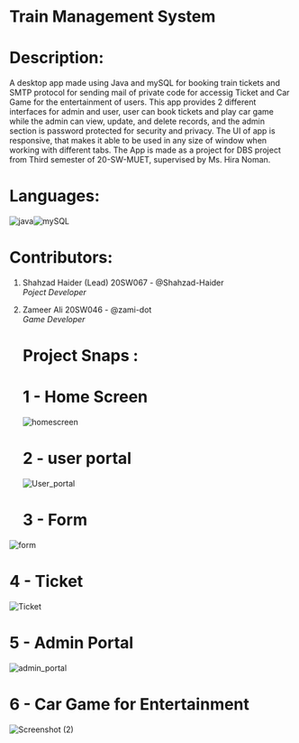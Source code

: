 # Train Management System

# Description:

A desktop app made using Java and mySQL for booking train tickets and SMTP protocol for sending mail of private code for accessig Ticket and Car Game for the entertainment of users. This app provides 2 different interfaces for admin and user, user can book tickets and play car game while the admin can view, update, and delete records, and the admin section is password protected for security and privacy. The UI of app is responsive, that makes it able to be used in any size of window when working with different tabs. The App is made as a project for DBS project from Third semester of 20-SW-MUET, supervised by Ms. Hira Noman.

# Languages:
<div style='display:flex'>
<img src='https://img.shields.io/badge/Java-ED8B00?style=for-the-badge&logo=java&logoColor=white' alt='java'>
<img src='https://img.shields.io/badge/MySQL-005C84?style=for-the-badge&logo=mysql&logoColor=white' alt='mySQL'>
</div>
<h1>Contributors:</h1>

1. Shahzad Haider (Lead)
   20SW067 - @Shahzad-Haider <br>
   <i>Poject Developer</i>
   
2. Zameer Ali
   20SW046 - @zami-dot <br>
   <i>Game Developer </i>
   

   # Project Snaps :
   # 1 - Home Screen
   ![homescreen](https://user-images.githubusercontent.com/92587193/163663272-c3f40e8d-9579-4215-b89d-ab35315b6ba0.PNG) 
   # 2 - user portal
   ![User_portal](https://user-images.githubusercontent.com/92587193/163663345-b070a7d9-268e-4ec4-8a2c-c8003d490341.PNG)
   # 3 - Form
   
![form](https://user-images.githubusercontent.com/92587193/163663361-3b1ccea8-cf9b-4fcb-8eb0-5cb72db7f8e0.PNG)
# 4 - Ticket
![Ticket](https://user-images.githubusercontent.com/92587193/163663391-3434db56-ac1e-4965-a481-000f96542921.PNG)
# 5 - Admin Portal
![admin_portal](https://user-images.githubusercontent.com/92587193/163663439-ebf8ff7e-a979-4541-a36f-37ea8b634ab0.PNG)
# 6 - Car Game for Entertainment 
![Screenshot (2)](https://user-images.githubusercontent.com/92587193/163663538-c6b375dd-abd0-48eb-bf1f-df2d15c76113.png)
